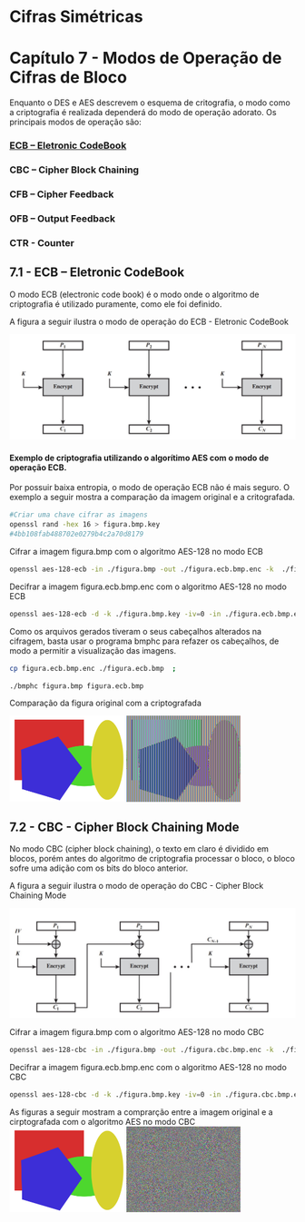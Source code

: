 # Cifras Simétricas

# Capítulo 7 - Modos de Operação de Cifras de Bloco

Enquanto o DES e AES descrevem o esquema de critografia, o modo como a criptografia é realizada dependerá do modo de operação adorato. 
Os principais modos de operação são:

### [ECB – Eletronic CodeBook](#71---ecb--eletronic-codebook)
### CBC – Cipher Block Chaining
### CFB – Cipher Feedback
### OFB – Output Feedback
### CTR - Counter

## 7.1 - ECB – Eletronic CodeBook

O modo ECB (electronic code book) é o modo onde o algoritmo de criptografia é utilizado puramente, como ele foi definido.


A figura a seguir ilustra o modo de operação do ECB - Eletronic CodeBook

![image](./ECB.jpg)

#### Exemplo de criptografia utilizando o algorítimo AES com o modo de operação ECB.

Por possuir baixa entropia, o modo de operação ECB não é mais seguro.
O exemplo a seguir mostra a comparação da imagem original e a critografada.

```sh
#Criar uma chave cifrar as imagens
openssl rand -hex 16 > figura.bmp.key
#4bb108fab488702e0279b4c2a70d8179
```

Cifrar a imagem figura.bmp com o algoritmo AES-128 no modo ECB
```sh
openssl aes-128-ecb -in ./figura.bmp -out ./figura.ecb.bmp.enc -k  ./figura.bmp.key -iv=0
```

Decifrar a imagem figura.ecb.bmp.enc com o algoritmo AES-128 no modo ECB
```sh
openssl aes-128-ecb -d -k ./figura.bmp.key -iv=0 -in ./figura.ecb.bmp.enc -out ./figura.ecb.dec.bmp
```

Como os arquivos gerados tiveram o seus cabeçalhos alterados na cifragem, basta usar o programa bmphc para refazer os cabeçalhos, de modo a permitir a visualização das imagens.

```sh
cp figura.ecb.bmp.enc ./figura.ecb.bmp  ;
```

```sh
./bmphc figura.bmp figura.ecb.bmp
```

Comparação da figura original com a criptografada

<img src="./figura.bmp" width="40%" height="80%"> <img src="./figura.ecb.bmp" width="40%">


## 7.2 - CBC - Cipher Block Chaining Mode

No modo CBC (cipher block chaining), o texto em claro é dividido em blocos, porém antes do algoritmo de criptografia processar o bloco, o bloco sofre uma adição com  os bits do bloco anterior.

A figura a seguir ilustra o modo de operação do CBC - Cipher Block Chaining Mode

![image](./CBC.jpg)

Cifrar a imagem figura.bmp com o algoritmo AES-128 no modo CBC
```sh
openssl aes-128-cbc -in ./figura.bmp -out ./figura.cbc.bmp.enc -k  ./figura.bmp.key -iv=0
```

Decifrar a imagem figura.ecb.bmp.enc com o algoritmo AES-128 no modo CBC
```sh
openssl aes-128-cbc -d -k ./figura.bmp.key -iv=0 -in ./figura.cbc.bmp.enc -out ./figura.cbc.dec.bmp
```

As figuras a seguir mostram a comprarção entre a imagem original e a cirptografada com o algoritmo AES no modo CBC
<img src="./figura.bmp" width="40%" height="80%"> <img src="./figura.cbc.bmp" width="40%">